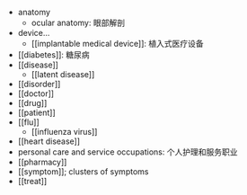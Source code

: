 - anatomy
    - ocular anatomy: 眼部解剖
- device...
    - [[implantable medical device]]: 植入式医疗设备
- [[diabetes]]: 糖尿病
- [[disease]]
    - [[latent disease]]
- [[disorder]]
- [[doctor]]
- [[drug]]
- [[patient]]
- [[flu]]
    - [[influenza virus]]
- [[heart disease]]
- personal care and service occupations: 个人护理和服务职业
- [[pharmacy]]
- [[symptom]]; clusters of symptoms
- [[treat]]

